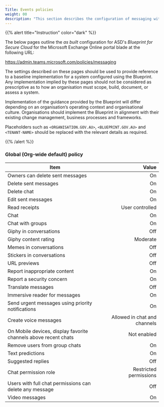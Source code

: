 ```yaml
---
Title: Events policies
weight: 00
description: "This section describes the configuration of messaging within Microsoft Teams associated with systems built according to guidance in ASD's Blueprint for Secure Cloud."
---
```


{{% alert title="Instruction" color="dark" %}}
 
The below pages outline the *as built* configuration for ASD's *Blueprint for Secure Cloud* for the Microsoft Exchange Online portal blade at the following URL: 
 
https://admin.teams.microsoft.com/policies/messaging 
 
The settings described on these pages should be used to provide reference to a baseline implementation for a system configured using the Blueprint. Any implementation implied by these pages should not be considered as prescriptive as to how an organisation must scope, build, document, or assess a system.

Implementation of the guidance provided by the Blueprint will differ depending on an organisation’s operating context and organisational culture. Organisations should implement the Blueprint in alignment with their existing change management, business processes and frameworks.

Placeholders such as `<ORGANISATION.GOV.AU>`, `<BLUEPRINT.GOV.AU>` and `<TENANT-NAME>` should be replaced with the relevant details as required.
 
{{% /alert %}}

### Global (Org-wide default) policy

| Item                                                            |                        Value |
| --------------------------------------------------------------- | ---------------------------: |
| Owners can delete sent messages                                 |                           On |
| Delete sent messages                                            |                           On |
| Delete chat                                                     |                           On |
| Edit sent messages                                              |                           On |
| Read receipts                                                   |              User controlled |
| Chat                                                            |                           On |
| Chat with groups                                                |                           On |
| Giphy in conversations                                          |                          Off |
| Giphy content rating                                            |                     Moderate |
| Memes in conversations                                          |                          Off |
| Stickers in conversations                                       |                          Off |
| URL previews                                                    |                          Off |
| Report inappropriate content                                    |                           On |
| Report a security concern                                       |                           On |
| Translate messages                                              |                          Off |
| Immersive reader for messages                                   |                           On |
| Send urgent messages using priority notifications               |                           On |
| Create voice messages                                           | Allowed in chat and channels |
| On Mobile devices, display favorite channels above recent chats |                  Not enabled |
| Remove users from group chats                                   |                           On |
| Text predictions                                                |                           On |
| Suggested replies                                               |                          Off |
| Chat permission role                                            |       Restricted permissions |
| Users with full chat permissions can delete any message         |                          Off |
| Video messages                                                  |                           On |